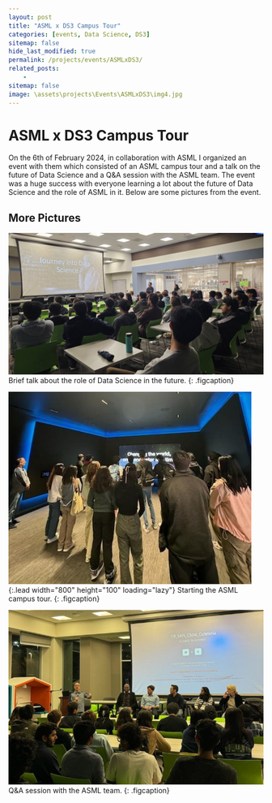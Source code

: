 ```yaml
---
layout: post
title: "ASML x DS3 Campus Tour"
categories: [events, Data Science, DS3]
sitemap: false
hide_last_modified: true
permalink: /projects/events/ASMLxDS3/
related_posts:
    -
sitemap: false
image: \assets\projects\Events\ASMLxDS3\img4.jpg
---
```


# ASML x DS3 Campus Tour
On the 6th of February 2024, in collaboration with ASML I organized an event with them which consisted of an ASML campus tour and a talk on the future of Data Science and a Q&A session with the ASML team. The event was a huge success with everyone learning a lot about the future of Data Science and the role of ASML in it. Below are some pictures from the event.

## More Pictures
![Full-width image](\assets\projects\Events\ASMLxDS3\img1.jpg)
Brief talk about the role of Data Science in the future.
{: .figcaption}

![Full-width image](\assets\projects\Events\ASMLxDS3\img5.jpg){:.lead width="800" height="100" loading="lazy"}
Starting the ASML campus tour.
{: .figcaption}

![Full-width image](\assets\projects\Events\ASMLxDS3\img10.jpg)
Q&A session with the ASML team.
{: .figcaption}
